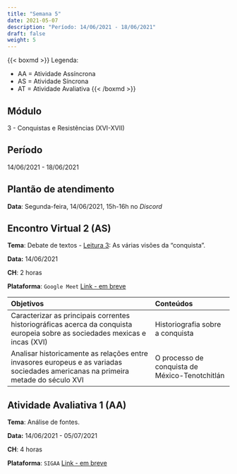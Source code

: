 ```yaml
---
title: "Semana 5"
date: 2021-05-07
description: "Período: 14/06/2021 - 18/06/2021"
draft: false
weight: 5
---
```


{{< boxmd >}}
Legenda: 
- AA = Atividade Assíncrona
- AS = Atividade Síncrona
- AT = Atividade Avaliativa
{{< /boxmd >}}

## Módulo

3 - Conquistas e Resistências (XVI-XVII)

## Período

14/06/2021 - 18/06/2021

## Plantão de atendimento

**Data**: Segunda-feira, 14/06/2021, 15h-16h no *Discord*

## Encontro Virtual 2 (AS)

**Tema**: Debate de textos - [Leitura 3](): As várias visões da “conquista”.

**Data:**  14/06/2021

**CH**: 2 horas

**Plataforma**: `Google Meet` [Link - em breve]()

| Objetivos           | Conteúdos         |
|:--------------------|:------------------|
| Caracterizar as principais correntes historiográficas acerca da conquista europeia sobre as sociedades mexicas e incas (XVI) | Historiografia sobre a conquista |
| Analisar historicamente as relações entre invasores europeus e as variadas sociedades americanas na primeira metade do século XVI | O processo de conquista de México-Tenotchitlán |

## Atividade Avaliativa 1 (AA)

**Tema**: Análise de fontes.

**Data:**  14/06/2021 - 05/07/2021

**CH**: 4 horas

**Plataforma**: `SIGAA` [Link - em breve]()